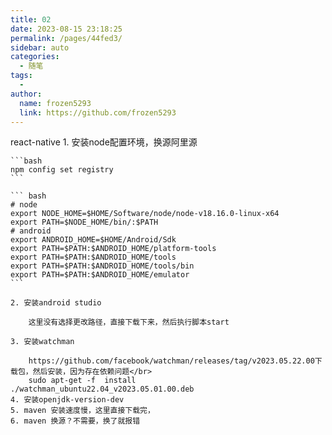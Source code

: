```yaml
---
title: 02
date: 2023-08-15 23:18:25
permalink: /pages/44fed3/
sidebar: auto
categories:
  - 随笔
tags:
  - 
author: 
  name: frozen5293
  link: https://github.com/frozen5293
---
```



react-native
	1. 安装node配置环境，换源阿里源
	
	```bash
	npm config set registry
	```

	``` bash
	# node
	export NODE_HOME=$HOME/Software/node/node-v18.16.0-linux-x64
	export PATH=$NODE_HOME/bin/:$PATH
	# android
	export ANDROID_HOME=$HOME/Android/Sdk
	export PATH=$PATH:$ANDROID_HOME/platform-tools
	export PATH=$PATH:$ANDROID_HOME/tools
	export PATH=$PATH:$ANDROID_HOME/tools/bin
	export PATH=$PATH:$ANDROID_HOME/emulator
	```

	2. 安装android studio
	
		这里没有选择更改路径，直接下载下来，然后执行脚本start

	3. 安装watchman 

		https://github.com/facebook/watchman/releases/tag/v2023.05.22.00下载包，然后安装，因为存在依赖问题</br>
		sudo apt-get -f  install  ./watchman_ubuntu22.04_v2023.05.01.00.deb
	4. 安装openjdk-version-dev
	5. maven 安装速度慢，这里直接下载完，
	6. maven 换源？不需要，换了就报错

